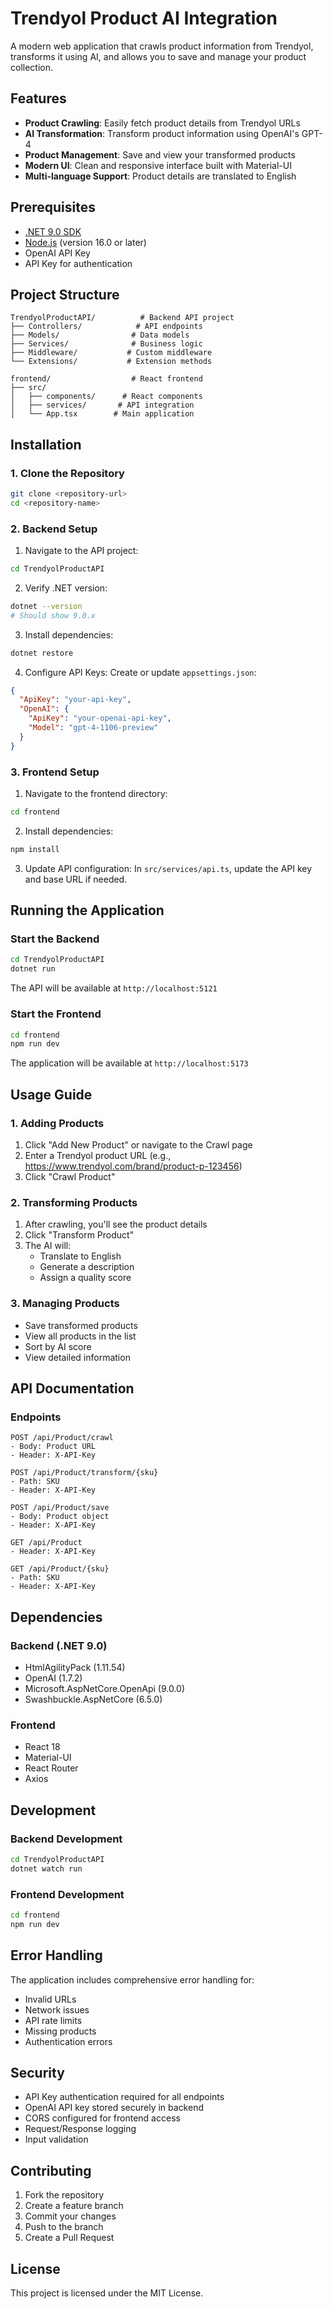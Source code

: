 # Trendyol Product AI Integration

A modern web application that crawls product information from Trendyol, transforms it using AI, and allows you to save and manage your product collection.

## Features

-  **Product Crawling**: Easily fetch product details from Trendyol URLs
-  **AI Transformation**: Transform product information using OpenAI's GPT-4
-  **Product Management**: Save and view your transformed products
-  **Modern UI**: Clean and responsive interface built with Material-UI
-  **Multi-language Support**: Product details are translated to English

## Prerequisites

- [.NET 9.0 SDK](https://dotnet.microsoft.com/download/dotnet/9.0)
- [Node.js](https://nodejs.org/) (version 16.0 or later)
- OpenAI API Key
- API Key for authentication

## Project Structure

```
TrendyolProductAPI/          # Backend API project
├── Controllers/            # API endpoints
├── Models/                # Data models
├── Services/              # Business logic
├── Middleware/           # Custom middleware
└── Extensions/           # Extension methods

frontend/                  # React frontend
├── src/
│   ├── components/      # React components
│   ├── services/       # API integration
│   └── App.tsx        # Main application
```

## Installation

### 1. Clone the Repository

```bash
git clone <repository-url>
cd <repository-name>
```

### 2. Backend Setup

1. Navigate to the API project:
```bash
cd TrendyolProductAPI
```

2. Verify .NET version:
```bash
dotnet --version
# Should show 9.0.x
```

3. Install dependencies:
```bash
dotnet restore
```

4. Configure API Keys:
   Create or update `appsettings.json`:
```json
{
  "ApiKey": "your-api-key",
  "OpenAI": {
    "ApiKey": "your-openai-api-key",
    "Model": "gpt-4-1106-preview"
  }
}
```

### 3. Frontend Setup

1. Navigate to the frontend directory:
```bash
cd frontend
```

2. Install dependencies:
```bash
npm install
```

3. Update API configuration:
   In `src/services/api.ts`, update the API key and base URL if needed.

## Running the Application

### Start the Backend

```bash
cd TrendyolProductAPI
dotnet run
```
The API will be available at `http://localhost:5121`

### Start the Frontend

```bash
cd frontend
npm run dev
```
The application will be available at `http://localhost:5173`

## Usage Guide

### 1. Adding Products

1. Click "Add New Product" or navigate to the Crawl page
2. Enter a Trendyol product URL (e.g., https://www.trendyol.com/brand/product-p-123456)
3. Click "Crawl Product"

### 2. Transforming Products

1. After crawling, you'll see the product details
2. Click "Transform Product"
3. The AI will:
   - Translate to English
   - Generate a description
   - Assign a quality score

### 3. Managing Products

- Save transformed products
- View all products in the list
- Sort by AI score
- View detailed information

## API Documentation

### Endpoints

```
POST /api/Product/crawl
- Body: Product URL
- Header: X-API-Key

POST /api/Product/transform/{sku}
- Path: SKU
- Header: X-API-Key

POST /api/Product/save
- Body: Product object
- Header: X-API-Key

GET /api/Product
- Header: X-API-Key

GET /api/Product/{sku}
- Path: SKU
- Header: X-API-Key
```

## Dependencies

### Backend (.NET 9.0)
- HtmlAgilityPack (1.11.54)
- OpenAI (1.7.2)
- Microsoft.AspNetCore.OpenApi (9.0.0)
- Swashbuckle.AspNetCore (6.5.0)

### Frontend
- React 18
- Material-UI
- React Router
- Axios

## Development

### Backend Development
```bash
cd TrendyolProductAPI
dotnet watch run
```

### Frontend Development
```bash
cd frontend
npm run dev
```

## Error Handling

The application includes comprehensive error handling for:
- Invalid URLs
- Network issues
- API rate limits
- Missing products
- Authentication errors

## Security

- API Key authentication required for all endpoints
- OpenAI API key stored securely in backend
- CORS configured for frontend access
- Request/Response logging
- Input validation

## Contributing

1. Fork the repository
2. Create a feature branch
3. Commit your changes
4. Push to the branch
5. Create a Pull Request

## License

This project is licensed under the MIT License.
